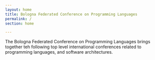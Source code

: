 ```yaml
---
layout: home
title: Bologna Federated Conference on Programming Languages
permalink: /
section: home

---
```


The Bologna Federated Conference on Programming Languages brings together teh following top level international conferences related to programming languages, and software architectures.
